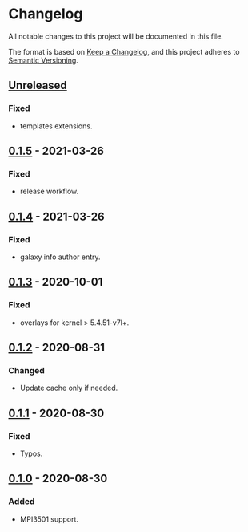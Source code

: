 # Changelog
All notable changes to this project will be documented in this file.

The format is based on [Keep a Changelog](https://keepachangelog.com/en/1.0.0/),
and this project adheres to [Semantic Versioning](https://semver.org/spec/v2.0.0.html).

## [Unreleased]
### Fixed
- templates extensions.

## [0.1.5] - 2021-03-26
### Fixed
- release workflow.

## [0.1.4] - 2021-03-26
### Fixed
- galaxy info author entry.

## [0.1.3] - 2020-10-01
### Fixed
- overlays for kernel > 5.4.51-v7l+.

## [0.1.2] - 2020-08-31
### Changed
- Update cache only if needed.

## [0.1.1] - 2020-08-30
### Fixed
- Typos.

## [0.1.0] - 2020-08-30
### Added
- MPI3501 support.

[Unreleased]: https://github.com/fedejaure/ansible-role-rpi-lcd/compare/0.1.5...develop
[0.1.5]: https://github.com/fedejaure/ansible-role-rpi-lcd/compare/0.1.4...v0.1.5
[0.1.4]: https://github.com/fedejaure/ansible-role-rpi-lcd/compare/0.1.3...v0.1.4
[0.1.3]: https://github.com/fedejaure/ansible-role-rpi-lcd/compare/0.1.2...0.1.3
[0.1.2]: https://github.com/fedejaure/ansible-role-rpi-lcd/compare/0.1.1...0.1.2
[0.1.1]: https://github.com/fedejaure/ansible-role-rpi-lcd/compare/0.1.0...0.1.1
[0.1.0]: https://github.com/fedejaure/ansible-role-rpi-lcd/compare/releases/tag/0.1.0
